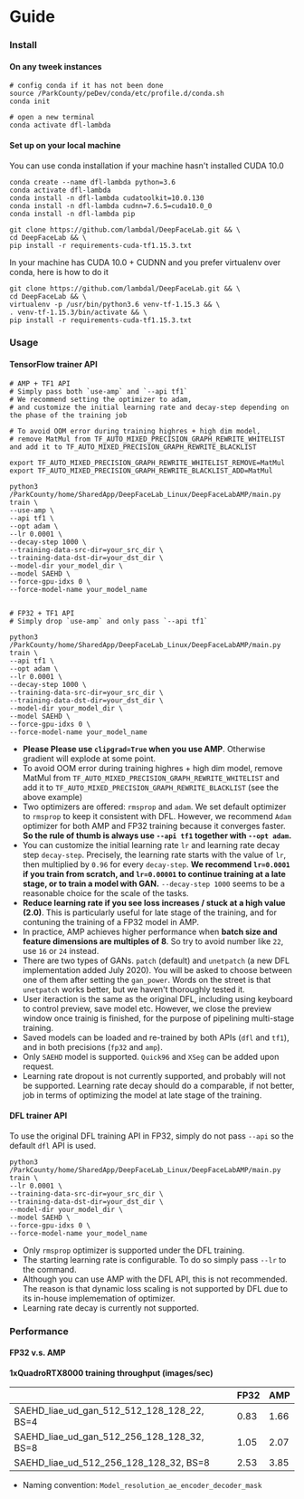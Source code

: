# Guide


### Install

#### On any tweek instances

```
# config conda if it has not been done
source /ParkCounty/peDev/conda/etc/profile.d/conda.sh
conda init

# open a new terminal
conda activate dfl-lambda
```

#### Set up on your local machine 

You can use conda installation if your machine hasn't installed CUDA 10.0

```
conda create --name dfl-lambda python=3.6
conda activate dfl-lambda
conda install -n dfl-lambda cudatoolkit=10.0.130
conda install -n dfl-lambda cudnn=7.6.5=cuda10.0_0
conda install -n dfl-lambda pip

git clone https://github.com/lambdal/DeepFaceLab.git && \
cd DeepFaceLab && \
pip install -r requirements-cuda-tf1.15.3.txt
```

In your machine has CUDA 10.0 + CUDNN and you prefer virtualenv over conda, here is how to do it

```
git clone https://github.com/lambdal/DeepFaceLab.git && \
cd DeepFaceLab && \
virtualenv -p /usr/bin/python3.6 venv-tf-1.15.3 && \
. venv-tf-1.15.3/bin/activate && \
pip install -r requirements-cuda-tf1.15.3.txt
```

### Usage

####  TensorFlow trainer API

```
# AMP + TF1 API
# Simply pass both `use-amp` and `--api tf1`
# We recommend setting the optimizer to adam, 
# and customize the initial learning rate and decay-step depending on the phase of the training job

# To avoid OOM error during training highres + high dim model, 
# remove MatMul from TF_AUTO_MIXED_PRECISION_GRAPH_REWRITE_WHITELIST and add it to TF_AUTO_MIXED_PRECISION_GRAPH_REWRITE_BLACKLIST

export TF_AUTO_MIXED_PRECISION_GRAPH_REWRITE_WHITELIST_REMOVE=MatMul
export TF_AUTO_MIXED_PRECISION_GRAPH_REWRITE_BLACKLIST_ADD=MatMul

python3 /ParkCounty/home/SharedApp/DeepFaceLab_Linux/DeepFaceLabAMP/main.py train \
--use-amp \
--api tf1 \
--opt adam \
--lr 0.0001 \
--decay-step 1000 \
--training-data-src-dir=your_src_dir \
--training-data-dst-dir=your_dst_dir \
--model-dir your_model_dir \
--model SAEHD \
--force-gpu-idxs 0 \
--force-model-name your_model_name


# FP32 + TF1 API
# Simply drop `use-amp` and only pass `--api tf1`

python3 /ParkCounty/home/SharedApp/DeepFaceLab_Linux/DeepFaceLabAMP/main.py train \
--api tf1 \
--opt adam \
--lr 0.0001 \
--decay-step 1000 \
--training-data-src-dir=your_src_dir \
--training-data-dst-dir=your_dst_dir \
--model-dir your_model_dir \
--model SAEHD \
--force-gpu-idxs 0 \
--force-model-name your_model_name
```

* __Please Please use `clipgrad=True` when you use AMP__. Otherwise gradient will explode at some point.
* To avoid OOM error during training highres + high dim model, remove MatMul from `TF_AUTO_MIXED_PRECISION_GRAPH_REWRITE_WHITELIST` and add it to `TF_AUTO_MIXED_PRECISION_GRAPH_REWRITE_BLACKLIST` (see the above example)
* Two optimizers are offered: `rmsprop` and `adam`. We set default optimizer to `rmsprop` to keep it consistent with DFL. However, we recommend `Adam` optimizer for both AMP and FP32 training because it converges faster. __So the rule of thumb is always use `--api tf1` together with `--opt adam`.__
* You can customize the initial learning rate `lr` and learning rate decay step `decay-step`. Precisely, the learning rate starts with the value of `lr`, then multiplied by `0.96` for every `decay-step`. __We recommend `lr=0.0001` if you train from scratch, and `lr=0.00001` to continue training at a late stage, or to train a model with GAN.__ `--decay-step 1000` seems to be a reasonable choice for the scale of the tasks.
* __Reduce learning rate if you see loss increases / stuck at a high value (2.0)__. This is particularly useful for late stage of the training, and for contuning the training of a FP32 model in AMP.
* In practice, AMP achieves higher performance when __batch size and feature dimensions are multiples of 8__. So try to avoid number like `22`, use `16` or `24` instead.
* There are two types of GANs. `patch` (default) and `unetpatch` (a new DFL implementation added July 2020). You will be asked to choose between one of them after setting the `gan_power`. Words on the street is that `unetpatch` works better, but we haven't thoroughly tested it.
* User iteraction is the same as the original DFL, including using keyboard to control preview, save model etc. However, we close the preview window once trainig is finished, for the purpose of pipelining multi-stage training.
* Saved models can be loaded and re-trained by both APIs (`dfl` and `tf1`), and in both precisions (`fp32` and `amp`). 
* Only `SAEHD` model is supported. `Quick96` and `XSeg` can be added upon request.
* Learning rate dropout is not currently supported, and probably will not be supported. Learning rate decay should do a comparable, if not better, job in terms of optimizing the model at late stage of the training. 

####  DFL trainer API

To use the original DFL training API in FP32, simply do not pass `--api` so the default `dfl` API is used.

```
python3 /ParkCounty/home/SharedApp/DeepFaceLab_Linux/DeepFaceLabAMP/main.py train \
--lr 0.0001 \
--training-data-src-dir=your_src_dir \
--training-data-dst-dir=your_dst_dir \
--model-dir your_model_dir \
--model SAEHD \
--force-gpu-idxs 0 \
--force-model-name your_model_name
```

* Only `rmsprop` optimizer is supported under the DFL training.
* The starting learning rate is configurable. To do so simply pass `--lr` to the command.
* Although you can use AMP with the DFL API, this is not recommended. The reason is that dynamic loss scaling is not supported by DFL due to its in-house implememation of optimizer.
* Learning rate decay is currently not supported.



### Performance

#### FP32 v.s. AMP 

__1xQuadroRTX8000 training throughput (images/sec)__

|   | FP32  | AMP |
|---|---|---|
| SAEHD_liae_ud_gan_512_512_128_128_22, BS=4 | 0.83  | 1.66  |
| SAEHD_liae_ud_gan_512_256_128_128_32, BS=8 | 1.05  | 2.07 |
| SAEHD_liae_ud_512_256_128_128_32, BS=8 | 2.53  | 3.85  |

* Naming convention: `Model_resolution_ae_encoder_decoder_mask`
